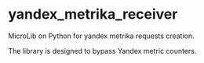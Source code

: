 # yandex_metrika_receiver
MicroLib on Python for yandex metrika requests creation.

The library is designed to bypass Yandex metric counters.

